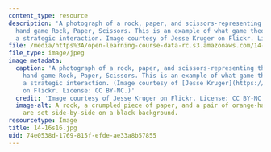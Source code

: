 ```yaml
---
content_type: resource
description: 'A photograph of a rock, paper, and scissors-representing the well-known
  hand game Rock, Paper, Scissors. This is an example of what game theorists call
  a strategic interaction. Image courtesy of Jesse Kruger on Flickr. License: CC BY-NC'
file: /media/https%3A/open-learning-course-data-rc.s3.amazonaws.com/14-16-strategy-and-information-spring-2016/74e0538d1769815fefdeae33a8b57855_14-16s16.jpg
file_type: image/jpeg
image_metadata:
  caption: 'A photograph of a rock, paper, and scissors-representing the well-known
    hand game Rock, Paper, Scissors. This is an example of what game theorists call
    a strategic interaction. (Image courtesy of [Jesse Kruger](https://www.flickr.com/photos/jessekruger/464375923/sizes/l)
    on Flickr. License: CC BY-NC.)'
  credit: 'Image courtesy of Jesse Kruger on Flickr. License: CC BY-NC.'
  image-alt: A rock, a crumpled piece of paper, and a pair of orange-handled scissors
    are set side-by-side on a black background.
resourcetype: Image
title: 14-16s16.jpg
uid: 74e0538d-1769-815f-efde-ae33a8b57855
---
```

